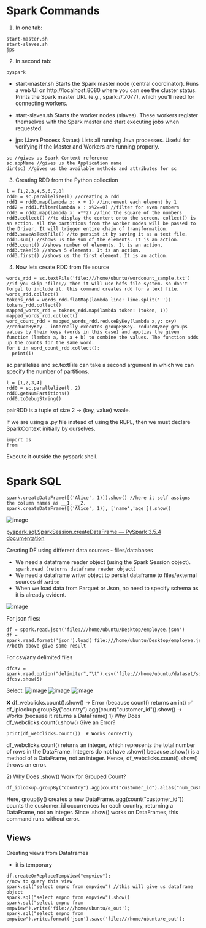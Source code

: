 # Spark Commands

1. In one tab:
```
start-master.sh
start-slaves.sh
jps
```

2. In second tab:
```
pyspark
```
- start-master.sh
Starts the Spark master node (central coordinator).
Runs a web UI on http://localhost:8080 where you can see the cluster status.
Prints the Spark master URL (e.g., spark://<your-hostname>:7077), which you'll need for connecting workers.

- start-slaves.sh
Starts the worker nodes (slaves).
These workers register themselves with the Spark master and start executing jobs when requested.

- jps (Java Process Status)
Lists all running Java processes.
Useful for verifying if the Master and Workers are running properly.

```
sc //gives us Spark Context reference
sc.appName //gives us the Application name
dir(sc) //gives us the available methods and attributes for sc
```

3. Creating RDD from the Python collection
```
l = [1,2,3,4,5,6,7,8]
rdd0 = sc.parallelize(l) //creating a rdd
rdd1 = rdd0.map(lambda x: x + 1) //increment each element by 1
rdd2 = rdd1.filter(lambda x : x%2==0) //filter for even numbers
rdd3 = rdd2.map(lambda x: x**2) //find the square of the numbers
rdd3.collect() //to display the content onto the screen. collect() is an action. all the partitions from the worker nodes will be passed to the Driver. It will trigger entire chain of transformation.
rdd3.saveAsTextFile() //to persist it by saving it as a text file.
rdd3.sum() //shows us the sum of the elements. It is an action.
rdd3.count() //shows number of elements. It is an action.
rdd3.take(5) //shows 5 elements. It is an action.
rdd3.first() //shows us the first element. It is an action.
```

4. Now lets create RDD from file source
```
words_rdd = sc.textFile('file:///home/ubuntu/wordcount_sample.txt') //if you skip 'file:// then it will use hdfs file system. so don't forget to include it. this command creates rdd for a text file.
words_rdd.collect()
tokens_rdd = words_rdd.flatMap(lambda line: line.split(' '))
tokens_rdd.collect()
mapped_words_rdd = tokens_rdd.map(lambda token: (token, 1))
mapped_words_rdd.collect()
word_count_rdd = mapped_words_rdd.reduceByKey(lambda x,y: x+y) //reduceByKey - internally executes groupByKey. reduceByKey groups values by their keys (words in this case) and applies the given function (lambda a, b: a + b) to combine the values. The function adds up the counts for the same word.
for i in word_count_rdd.collect():
  print(i)
```

sc.parallelize and sc.textFile can take a second argument in which we can specify the number of partitions.
```
l = [1,2,3,4]
rdd0 = sc.parallelize(l, 2)
rdd0.getNumPartitions()
rdd0.toDebugString()
```

pairRDD is a tuple of size 2 -> (key, value) waale.

If we are using a .py file instead of using the REPL, then we must declare SparkContext initially by ourselves.
```
import os
from 
```
Execute it outside the pyspark shell.

# Spark SQL
```
spark.createDataFrame([('Alice', 1)]).show() //here it self assigns the column names as __1, __2.
spark.createDataFrame([('Alice', 1)], ['name','age']).show()
```

![image](https://github.com/user-attachments/assets/c325f379-940d-4d29-b6e2-163e32c6f144)

[pyspark.sql.SparkSession.createDataFrame — PySpark 3.5.4 documentation](https://spark.apache.org/docs/latest/api/python/reference/pyspark.sql/api/pyspark.sql.SparkSession.createDataFrame.html)

Creating DF using different data sources - files/databases
- We need a dataframe reader object (using the Spark Session object). ```spark.read (returns dataframe reader object)```
- We need a dataframe writer object to persist dataframe to files/external sources ```df.write```
- When we load data from Parquet or Json, no need to specify schema as it is already evident.

![image](https://github.com/user-attachments/assets/e7e7481e-95c8-4249-9f94-50ee2f7bb587)

For json files:
```
df = spark.read.json('file:///home/ubuntu/Desktop/employee.json')
df = spark.read.format('json').load('file:///home/ubuntu/Desktop/employee.json')
//both above give same result

```

For csv/any delimited files
```
dfcsv = spark.read.option("delimiter","\t").csv('file:///home/ubuntu/dataset/sourcedata/webclicksdata/goShopping_webclicks2.dat')
dfcsv.show(5)
```

Select:
![image](https://github.com/user-attachments/assets/67ecd9ed-2e5b-4cdb-aa67-5ae6089dd149)
![image](https://github.com/user-attachments/assets/672b522d-4ce3-4567-aa7d-ffd45aa4bf52)
![image](https://github.com/user-attachments/assets/b83945af-7501-4036-987a-a395605488cc)

❌ df_webclicks.count().show() → Error (because count() returns an int)
✅ df_iplookup.groupBy("country").agg(count("customer_id")).show() → Works (because it returns a DataFrame)
1️) Why Does df_webclicks.count().show() Give an Error?
```
print(df_webclicks.count())  # Works correctly
```
df_webclicks.count() returns an integer, which represents the total number of rows in the DataFrame.
Integers do not have .show() because .show() is a method of a DataFrame, not an integer.
Hence, df_webclicks.count().show() throws an error.

2️) Why Does .show() Work for Grouped Count?
```
df_iplookup.groupBy("country").agg(count("customer_id").alias("num_customers")).show()
```
Here, groupBy() creates a new DataFrame.
agg(count("customer_id")) counts the customer_id occurrences for each country, returning a DataFrame, not an integer.
Since .show() works on DataFrames, this command runs without error.

## Views
Creating views from Dataframes
- it is temporary
```
df.createOrReplaceTempView("empview");
//now to query this view
spark.sql("select empno from empview") //this will give us dataframe object
spark.sql("select empno from empview").show()
spark.sql("select empno from empview").write('file:///home/ubuntu/e_out');
spark.sql("select empno from empview").write.format('json').save('file:///home/ubuntu/e_out');
```

